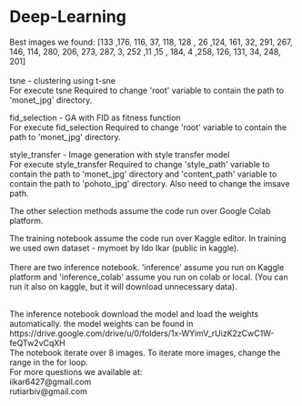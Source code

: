 # Deep-Learning

Best images we found: [133 ,176, 116, 37, 118, 128 , 26 ,124, 161, 32, 291, 267, 146, 114, 280, 206, 273, 287, 3, 252 ,11 ,15 , 184, 4 ,258, 126, 131, 34, 248, 201]
<br /><br />
tsne - clustering using t-sne <br />
For execute tsne Required to change 'root' variable to contain the path to 'monet_jpg' directory.

fid_selection - GA with FID as fitness function <br />
For execute fid_selection Required to change 'root' variable to contain the path to 'monet_jpg' directory.

style_transfer - Image generation with style transfer model <br />
For execute style_transfer  Required to change 'style_path' variable to contain the path to 'monet_jpg' directory and 'content_path' variable to contain the path to 'pohoto_jpg' directory. Also need to change the imsave path.

The other selection methods assume the code run over Google Colab platform. <br />

The training notebook assume the code run over Kaggle editor. In training we used own dataset - mymoet by Ido Ikar (public in kaggle).
 <br />
  <br />
There are two inference notebook. 'inference' assume you run on Kaggle platform and 'inference_colab' assume you run on colab or local. (You can run it also on kaggle, but it will download unnecessary data).

 <br />
The inference notebook download the model and load the weights automatically. the model weights can be found in https://drive.google.com/drive/u/0/folders/1x-WYimV_rUizK2zCwC1W-feQTw2vCqXH
 <br />
The notebook iterate over 8 images. To iterate more images, change the range in the for loop.
<br />
For more questions we available at:<br />
iikar6427@gmail.com<br />
rutiarbiv@gmail.com<br />
